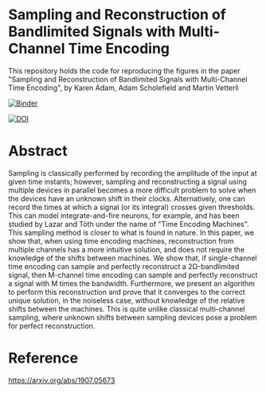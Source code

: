 # Sampling and Reconstruction of Bandlimited Signals with Multi-Channel Time Encoding
This repository holds the code for reproducing the figures in the paper "Sampling and Reconstruction of Bandlimited Signals with Multi-Channel Time Encoding", by Karen Adam, Adam Scholefield and Martin Vetterli

[![Binder](https://mybinder.org/badge_logo.svg)](https://mybinder.org/v2/gh/karenadam/Sampling-and-Reconstruction-of-Bandlimited-Signals-with-Multi-Channel-Time-Encoding/master?filepath=Code%2FGenerate%20Paper%20Figures.ipynb)

[![DOI](https://zenodo.org/badge/DOI/10.5281/zenodo.3558507.svg)](https://doi.org/10.5281/zenodo.3558507)



# Abstract
   Sampling is classically performed by recording the amplitude of the input at given time instants; however, sampling and reconstructing a signal using multiple devices in parallel becomes a more difficult problem to solve when the devices have an unknown shift in their clocks.
    Alternatively, one can record the times at which a signal (or its integral) crosses given thresholds. This can model integrate-and-fire neurons, for example, and has been studied by Lazar and Tòth under the name of "Time Encoding Machines". This sampling method is closer to what is found in nature.
    In this paper, we show that, when using time encoding machines, reconstruction from multiple channels has a more intuitive solution, and does not require the knowledge of the shifts between machines. We show that, if single-channel time encoding can sample and perfectly reconstruct a 2Ω-bandlimited signal, then M-channel time encoding can sample and perfectly reconstruct a signal with M times the bandwidth.
    Furthermore, we present an algorithm to perform this reconstruction and prove that it converges to the correct unique solution, in the noiseless case, without knowledge of the relative shifts between the machines. This is quite unlike classical multi-channel sampling, where unknown shifts between sampling devices pose a problem for perfect reconstruction.

# Reference
https://arxiv.org/abs/1907.05673

